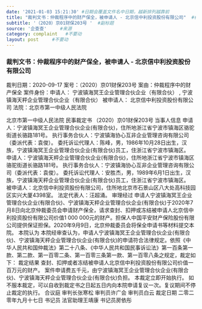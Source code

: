 ```yaml
---
date: '2021-01-03 15:21:30' #日期会覆盖文件名中日期，越新排列越靠前
title: "裁判文书：仲裁程序中的财产保全，被申请人 - 北京信中利投资股份有限公司"  #标题
subtitle: '（2020）京01财保203号 '  #副标题
source: '企查查'     #来源
category: complaint   #不要动
layout: post     #不要动
---
```


### 裁判文书：仲裁程序中的财产保全，被申请人 - 北京信中利投资股份有限公司

裁判日期：2020-09-17
案号：（2020）京01财保203号
案由：仲裁程序中的财产保全
案件身份：申请人： 宁波镇海冥王企业管理合伙企业（有限合伙） , 宁波镇海天枰企业管理合伙企业（有限合伙）
        被申请人： 北京信中利投资股份有限公司
法院：北京市第一中级人民法院

北京市第一中级人民法院
民事裁定书
（2020）京01财保203号
当事人信息
申请人：宁波镇海冥王企业管理合伙企业(有限合伙)，住所地浙江省宁波市镇海区骆驼街道长骆路181号。
执行事务合伙人：宁波镇海协心互非企业管理咨询有限公司（委派代表：袁俊）。
委托诉讼代理人：陈峰，男，1986年10月28日出生，汉族，宁波镇海冥王企业管理合伙企业(有限合伙)员工，住浙江省宁波市镇海区。
申请人：宁波镇海天枰企业管理合伙企业(有限合伙)，住所地浙江省宁波市镇海区骆驼街道长骆路181号。
执行事务合伙人：宁波镇海协心互非企业管理咨询有限公司（委派代表：袁俊）。
委托诉讼代理人：安胜杰，男，1989年6月1日出生，汉族，宁波镇海天枰企业管理合伙企业(有限合伙)员工，住浙江省宁波市镇海区。
被申请人：北京信中利投资股份有限公司，住所地北京市石景山区八大处高科技园区实兴大厦4398室。
法定代表人：汪超涌。
审理经过
申请人宁波镇海冥王企业管理合伙企业(有限合伙)、宁波镇海天枰企业管理合伙企业(有限合伙)于2020年7月8日向北京仲裁委员会申请财产保全，请求查封、扣押或冻结被申请人北京信中利投资股份有限公司价值1 000 000元的财产。担保人中国平安财产保险股份有限公司提供保证担保。2020年9月9日，北京仲裁委员会将保全申请书等材料提交本院。
本院认为
本院经审查认为，申请人宁波镇海冥王企业管理合伙企业(有限合伙)、宁波镇海天枰企业管理合伙企业(有限合伙)的申请符合法律规定。依照《中华人民共和国仲裁法》第二十八条、《中华人民共和国民事诉讼法》第一百条第一款、第二款、第一百零二条、第一百零三条第一款、第一百零八条之规定，裁定如下：
裁定结果
查封、扣押或者冻结被申请人北京信中利投资股份有限公司价值一百万元的财产。
案件申请费五千元，由宁波镇海冥王企业管理合伙企业(有限合伙)、宁波镇海天枰企业管理合伙企业(有限合伙)负担。
本裁定立即开始执行。
如不服本裁定，可以自收到裁定书之日起五日内向本院申请复议一次。复议期间不停止裁定的执行。
合议庭
审判长张寒松
审判员许广会
审判员白云
裁定日期
二零二零年九月十七日
书记员
法官助理王靖康
书记员房依彤

